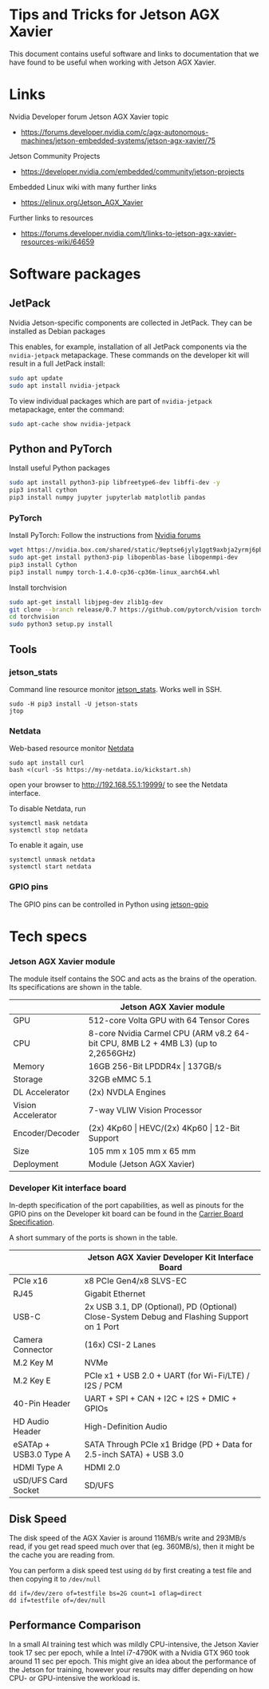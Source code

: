# Tips and Tricks for Jetson AGX Xavier
This document contains useful software and links to documentation that we have found to be useful when working with Jetson AGX Xavier.
# Links
Nvidia Developer forum Jetson AGX Xavier topic
- https://forums.developer.nvidia.com/c/agx-autonomous-machines/jetson-embedded-systems/jetson-agx-xavier/75

Jetson Community Projects
- https://developer.nvidia.com/embedded/community/jetson-projects

Embedded Linux wiki with many further links
- https://elinux.org/Jetson_AGX_Xavier

Further links to resources
- https://forums.developer.nvidia.com/t/links-to-jetson-agx-xavier-resources-wiki/64659

# Software packages
## JetPack
Nvidia Jetson-specific components are collected in JetPack. They can be installed as Debian packages

This enables, for example, installation of all JetPack components via
the `nvidia-jetpack` metapackage. These commands on the developer kit will result in a
full JetPack install:

```bash
sudo apt update
sudo apt install nvidia-jetpack
```

To view individual packages which are part of `nvidia-jetpack`
metapackage, enter the command:

```bash
sudo apt-cache show nvidia-jetpack
```

## Python and PyTorch
Install useful Python packages

```bash
sudo apt install python3-pip libfreetype6-dev libffi-dev -y
pip3 install cython
pip3 install numpy jupyter jupyterlab matplotlib pandas
```

### PyTorch
Install PyTorch: Follow the instructions from [Nvidia forums](https://forums.developer.nvidia.com/t/pytorch-for-jetson-nano-version-1-6-0-now-available/72048)

```bash
wget https://nvidia.box.com/shared/static/9eptse6jyly1ggt9axbja2yrmj6pbarc.whl -O torch-1.6.0-cp36-cp36m-linux_aarch64.whl
sudo apt-get install python3-pip libopenblas-base libopenmpi-dev 
pip3 install Cython
pip3 install numpy torch-1.4.0-cp36-cp36m-linux_aarch64.whl
```

Install torchvision

```bash
sudo apt-get install libjpeg-dev zlib1g-dev
git clone --branch release/0.7 https://github.com/pytorch/vision torchvision
cd torchvision
sudo python3 setup.py install
```

## Tools
### jetson_stats
Command line resource monitor [jetson_stats](https://github.com/rbonghi/jetson_stats). Works well in SSH.
```
sudo -H pip3 install -U jetson-stats
jtop
```
### Netdata
Web-based resource monitor [Netdata](https://github.com/netdata/netdata)
```
sudo apt install curl
bash <(curl -Ss https://my-netdata.io/kickstart.sh)
```
open your browser to <http://192.168.55.1:19999/> to see the Netdata interface.

To disable Netdata, run 
```
systemctl mask netdata
systemctl stop netdata
```
To enable it again, use
```
systemctl unmask netdata
systemctl start netdata
```
### GPIO pins
The GPIO pins can be controlled in Python using [jetson-gpio](https://github.com/NVIDIA/jetson-gpio)

# Tech specs

### Jetson AGX Xavier module
The module itself contains the SOC and acts as the brains of the operation. Its specifications are shown in the table.

|                    | Jetson AGX Xavier module                                                                  |
|--------------------|-------------------------------------------------------------------------------------------|
| GPU                | 512\-core Volta GPU with 64 Tensor Cores                                                  |
| CPU                | 8\-core Nvidia Carmel CPU \(ARM v8\.2 64\-bit CPU, 8MB L2 \+ 4MB L3\) \(up to 2,2656GHz\) |
| Memory             | 16GB 256\-Bit LPDDR4x \| 137GB/s                                                          |
| Storage            | 32GB eMMC 5\.1                                                                            |
| DL Accelerator     | \(2x\) NVDLA Engines                                                                      |
| Vision Accelerator | 7\-way VLIW Vision Processor                                                              |
| Encoder/Decoder    | \(2x\) 4Kp60 \| HEVC/\(2x\) 4Kp60 \| 12\-Bit Support                                      |
| Size               | 105 mm x 105 mm x 65 mm                                                                   |
| Deployment         | Module \(Jetson AGX Xavier\)                                                              |

### Developer Kit interface board
In-depth specification of the port capabilities, as well as pinouts for the GPIO pins on the Developer kit board can be found in the [Carrier Board Specification](https://static5.arrow.com/pdfs/2018/12/12/12/23/1/848262/nvda_/manual/jetson_xavier_developer_kit_carrier_board_specification.pdf).

A short summary of the ports is shown in the table.

|                          | Jetson AGX Xavier Developer Kit Interface Board                                                  |
|--------------------------|--------------------------------------------------------------------------------------------------|
| PCIe x16                 | x8 PCIe Gen4/x8 SLVS\-EC                                                                         |
| RJ45                     | Gigabit Ethernet                                                                                 |
| USB\-C                   | 2x USB 3\.1, DP \(Optional\), PD \(Optional\) Close\-System Debug and Flashing Support on 1 Port |
| Camera Connector         | \(16x\) CSI\-2 Lanes                                                                             |
| M\.2 Key M               | NVMe                                                                                             |
| M\.2 Key E               | PCIe x1 \+ USB 2\.0 \+ UART \(for Wi\-Fi/LTE\) / I2S / PCM                                       |
| 40\-Pin Header           | UART \+ SPI \+ CAN \+ I2C \+ I2S \+ DMIC \+ GPIOs                                                |
| HD Audio Header          | High\-Definition Audio                                                                           |
| eSATAp \+ USB3\.0 Type A | SATA Through PCIe x1 Bridge \(PD \+ Data for 2\.5\-inch SATA\) \+ USB 3\.0                       |
| HDMI Type A              | HDMI 2\.0                                                                                        |
| uSD/UFS Card Socket      | SD/UFS                                                                                           |


## Disk Speed
The disk speed of the AGX Xavier is around 116MB/s write and 293MB/s read, if you get read speed much over that (eg. 360MB/s), then it might be the cache you are reading from.

You can perform a disk speed test using `dd` by first creating a test file and then copying it to `/dev/null`

```
dd if=/dev/zero of=testfile bs=2G count=1 oflag=direct
dd if=testfile of=/dev/null
```

## Performance Comparison
In a small AI training test which was mildly CPU-intensive, the Jetson Xavier took 17 sec per epoch, while a Intel i7-4790K with a Nvidia GTX 960 took around 11 sec per epoch. This might give an idea about the performance of the Jetson for training, however your results may differ depending on how CPU- or GPU-intensive the workload is.